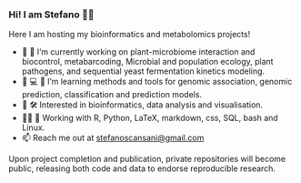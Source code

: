 ### Hi! I am Stefano 👨‍🔬

Here I am hosting my bioinformatics and metabolomics projects!

- 🦠 🍇 I’m currently working on plant-microbiome interaction and biocontrol, metabarcoding, Microbial and population ecology, plant pathogens, and sequential yeast fermentation kinetics modeling.
- 🌱 💻 🧬 I’m learning methods and tools for genomic association, genomic prediction, classification and prediction models.
- 🌌 🛠️ Interested in bioinformatics, data analysis and visualisation.
- 👨‍💻 🐧 Working with R, Python, LaTeX, markdown, css, SQL, bash and Linux.
- 📫 Reach me out at stefanoscansani@gmail.com

Upon project completion and publication, private repositories will become public, releasing both code and data to endorse reproducible research.
